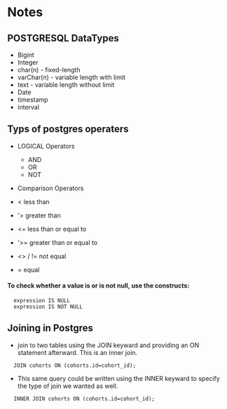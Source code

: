 # Notes

## POSTGRESQL DataTypes

- Bigint
- Integer
- char(n) - fixed-length
- varChar(n) - variable length with limit
- text - variable length without limit
- Date
- timestamp
- interval

## Typs of postgres operaters

- LOGICAL Operators
  - AND
  - OR
  - NOT

- Comparison Operators

- < less than
- '> greater than
- <= less than or equal to
- '>= greater than or equal to
- <> / != not equal
- = equal

#### To check whether a value is or is not null, use the constructs:

``` postgresql
  expression IS NULL
  expression IS NOT NULL
```

## Joining in Postgres

- join to two tables using the JOIN keyward and providing an ON statement afterward. This is an inner join.

``` postgresql
  JOIN cohorts ON (cohorts.id=cohort_id);
```

- This same query could be written using the INNER keyward to specify the type of join we wanted as well.

``` postgresql
  INNER JOIN cohorts ON (cohorts.id=cohort_id);
```


